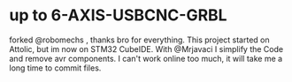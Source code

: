 # up to 6-AXIS-USBCNC-GRBL
forked @robomechs , thanks bro for everything. 
This project started on Attolic, but im now on STM32 CubeIDE.
With @Mrjavaci I simplify the Code and remove avr components. 
I can't work online too much, it will take me a long time to commit files.
